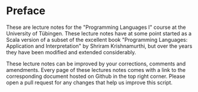 # Preface

These are lecture notes for the "Programming Languages I" course at the University of Tübingen.
These lecture notes have at some point started as a Scala version of a subset of
the excellent book "Programming Languages: Application and Interpretation" by Shriram Krishnamurthi, but
over the years they have been modified and extended considerably.

These lecture notes can be improved by your corrections, comments and amendments.
Every page of these lectures notes comes with a link to the corresponding document hosted on Github in the top right corner.
Please open a pull request for any changes that help us improve this script.
